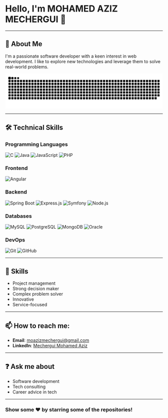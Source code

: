 # Hello, I'm MOHAMED AZIZ MECHERGUI 👋


---

## 📝 About Me

I'm a passionate software developer with a keen interest in web development. I like to explore new technologies and leverage them to solve real-world problems.

<img 
    alt="" 
    src="https://raw.githubusercontent.com/platane/snk/output/github-contribution-grid-snake-dark.svg" 
    style="pointer-events: none;" 
    draggable="false">
</img>

---

## 🛠️ Technical Skills

### Programming Languages
![C](https://img.shields.io/badge/-C-00599C?logo=c&logoColor=white)
![Java](https://img.shields.io/badge/-Java-007396?logo=java&logoColor=white)
![JavaScript](https://img.shields.io/badge/-JavaScript-F7DF1E?logo=javascript&logoColor=black)
![PHP](https://img.shields.io/badge/-PHP-777BB4?logo=php&logoColor=white)

### Frontend
![Angular](https://img.shields.io/badge/-Angular-DD0031?logo=angular&logoColor=white)

### Backend
![Spring Boot](https://img.shields.io/badge/-Spring%20Boot-6DB33F?logo=spring-boot&logoColor=white)
![Express.js](https://img.shields.io/badge/-Express.js-000000?logo=express&logoColor=white)
![Symfony](https://img.shields.io/badge/-Symfony-000000?logo=symfony&logoColor=white)
![Node.js](https://img.shields.io/badge/-Node.js-339933?logo=node.js&logoColor=white)

### Databases
![MySQL](https://img.shields.io/badge/-MySQL-4479A1?logo=mysql&logoColor=white)
![PostgreSQL](https://img.shields.io/badge/-PostgreSQL-4169E1?logo=postgresql&logoColor=white)
![MongoDB](https://img.shields.io/badge/-MongoDB-47A248?logo=mongodb&logoColor=white)
![Oracle](https://img.shields.io/badge/-Oracle-F80000?logo=oracle&logoColor=white)


### DevOps
![Git](https://img.shields.io/badge/-Git-F05032?logo=git&logoColor=white)
![GitHub](https://img.shields.io/badge/-GitHub-181717?logo=github&logoColor=white)

---

## 💼 Skills

- Project management  
- Strong decision maker  
- Complex problem solver  
- Innovative  
- Service-focused  

---

## 📫 How to reach me:

- **Email**: [moazizmechergui@gmail.com](mailto:moazizmechergui@gmail.com)  
- **LinkedIn**: [Mechergui Mohamed Aziz](https://www.linkedin.com/in/mechergui-med-aziz-119358296/)

---

## ❓ Ask me about

- Software development  
- Tech consulting  
- Career advice in tech  

---

### Show some ❤️ by starring some of the repositories!
